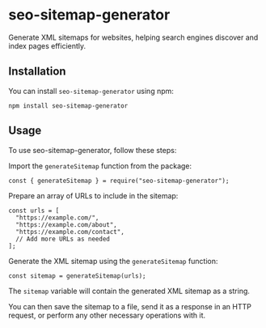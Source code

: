 # seo-sitemap-generator

Generate XML sitemaps for websites, helping search engines discover and index pages efficiently.

## Installation

You can install `seo-sitemap-generator` using npm:

```
npm install seo-sitemap-generator
```

## Usage

To use seo-sitemap-generator, follow these steps:

Import the `generateSitemap` function from the package:

```
const { generateSitemap } = require("seo-sitemap-generator");
```

Prepare an array of URLs to include in the sitemap:

```
const urls = [
  "https://example.com/",
  "https://example.com/about",
  "https://example.com/contact",
  // Add more URLs as needed
];
```

Generate the XML sitemap using the `generateSitemap` function:

```
const sitemap = generateSitemap(urls);
```

The `sitemap` variable will contain the generated XML sitemap as a string.

You can then save the sitemap to a file, send it as a response in an HTTP request, or perform any other necessary operations with it.